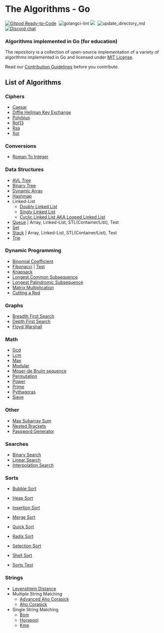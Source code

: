# The Algorithms - Go
[![Gitpod Ready-to-Code](https://img.shields.io/badge/Gitpod-Ready--to--Code-blue?logo=gitpod&style=flat-square)](https://gitpod.io/#https://github.com/TheAlgorithms/Go)&nbsp;
![golangci-lint](https://github.com/TheAlgorithms/Go/workflows/golangci-lint/badge.svg)
![](https://img.shields.io/github/repo-size/TheAlgorithms/Go.svg?label=Repo%20size&style=flat-square)&nbsp;
![update_directory_md](https://github.com/TheAlgorithms/Go/workflows/update_directory_md/badge.svg)
[![Discord chat](https://img.shields.io/discord/808045925556682782.svg?logo=discord&colorB=7289DA&style=flat-square)](https://discord.gg/c7MnfGFGa6)&nbsp;

### Algorithms implemented in Go (for education)

The repository is a collection of open-source implementation of a variety of algorithms implemented in Go and licensed under [MIT License](LICENSE).

Read our [Contribution Guidelines](CONTRIBUTING.md) before you contribute.

## List of Algorithms

### Ciphers
* [Caesar](./cipher/caesar)
* [Diffie Hellman Key Exchange](./cipher/diffiehellman)
* [Polybius](./cipher/polybius)
* [Rot13](./cipher/rot13)
* [Rsa](./cipher/rsa)
* [Xor](./cipher/xor)

### Conversions
* [Roman To Integer](./conversion/romantointeger.go)

### Data Structures
* [AVL Tree](./structure/avl)
* [Binary Tree](./structure/binarytree)
* [Dynamic Array](./structure/dynamicarray)
* [Hashmap](./structure/hashmap)
* Linked-List
    * [Doubly Linked List](./structure/linkedlist/doubly.go)
    * [Singly Linked List](./structure/linkedlist/singlylinkedlist.go)
    * [Cyclic Linked List AKA Looped Linked List](./structure/linkedlist/cyclic.go)
* [Queue](./structure/queue) | Array, Linked-List, STL(Container/List), Test
* [Set](./structure/set)
* [Stack](./structure/stack) | Array, Linked-List, STL(Container/List), Test
* [Trie](./structure/trie)

### Dynamic Programming
* [Binomial Coefficient](./dynamic/binomialcoefficient.go)
* [Fibonacci](./dynamic/fibonacci.go) | [Test](./dynamic/fibonacci_test.go)
* [Knapsack](./dynamic/knapsack.go)
* [Longest Common Subsequence](./dynamic/longestcommonsubsequence.go)
* [Longest Palindromic Subsequence](./dynamic/longestpalindromicsubsequence.go)
* [Matrix Multiplication](./dynamic/matrixmultiplication.go)
* [Cutting a Rod](./dynamic/rodcutting.go)

### Graphs
* [Breadth First Search](./graph/breadthfirstsearch.go)
* [Depth First Search](./graph/depthfirstsearch.go)
* [Floyd Warshall](./graph/floydwarshall.go)
    
### Math
* [Gcd](./math/gcd)
* [Lcm](./math/lcm)
* [Max](./math/max)
* [Modular](./math/modular) 
* [Moser-de Bruijn sequence](./math/moserdebruijnsequence)
* [Permutation](./math/permutation)
* [Power](./math/power)
* [Prime](./math/prime)
* [Pythagoras](./math/pythagoras)
* [Sieve](./math/prime/sieve.go)

### Other
* [Max Subarray Sum](./other/maxsubarraysum)
* [Nested Brackets](./other/nested)
* [Password Generator](./other/password)

### Searches
* [Binary Search](./search/binary.go)
* [Linear Search](./search/linear.go)
* [Interpolation Search](./search/interpolation.go)

### Sorts
* [Bubble Sort](./sort/bubblesort.go)
* [Heap Sort](./sort/heapsort.go)
* [Insertion Sort](./sort/insertionsort.go)
* [Merge Sort](./sort/mergesort.go)
* [Quick Sort](./sort/quicksort.go)
* [Radix Sort](./sort/radixsort.go)
* [Selection Sort](./sort/selectionsort.go)
* [Shell Sort](./sort/shellsort.go)


* [Sorts Test](./sort/sorts_test.go)

### Strings
* [Levenshtein Distance](./strings/levenshtein)
* Multiple String Matching
    * [Advanced Aho Corasick](./strings/ahocorasick/advancedahocorasick.go)
    * [Aho Corasick](./strings/ahocorasick/ahocorasick.go)
* Single String Matching
    * [Bom](./strings/bom)
    * [Horspool](./strings/horspool)
    * [Kmp](./strings/kmp)
